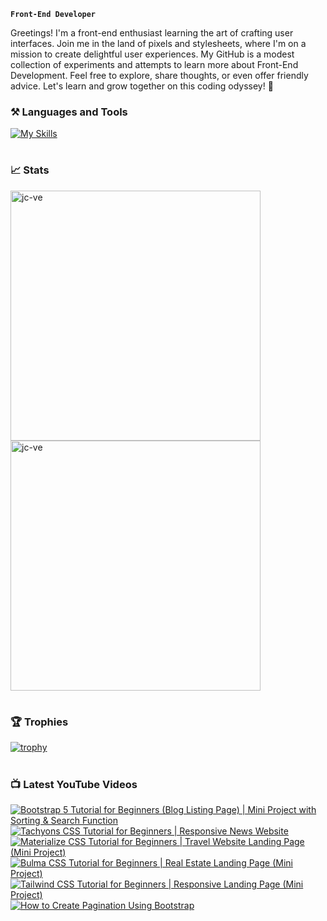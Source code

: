 
**`Front-End Developer`**

 Greetings! I'm a front-end enthusiast learning the art of crafting user interfaces. Join me in the land of pixels and stylesheets, where I'm on a mission to create delightful user experiences. My GitHub is a modest collection of experiments and attempts to learn more about Front-End Development. Feel free to explore, share thoughts, or even offer friendly advice. Let's learn and grow together on this coding odyssey! 🌱

### ⚒️ Languages and Tools

[![My Skills](https://skillicons.dev/icons?i=html,css,js,sass,jquery,bootstrap,tailwind,react,vue,nodejs,mongodb,php,git,github,figma,ps&perline=8)](https://skillicons.dev)

#

### 📈 Stats
<img width="400px" src="https://github-readme-stats.vercel.app/api?username=jc-ve&show_icons=true&locale=en&theme=gruvbox" alt="jc-ve" />
<img width="400px" src="https://github-readme-streak-stats.herokuapp.com/?user=jc-ve&theme=gruvbox" alt="jc-ve" />

#

### 🏆 Trophies
[![trophy](https://github-profile-trophy.vercel.app/?username=jc-ve&theme=gruvbox&margin-w=10&rank=S,AAA,AA,B,C)](https://github.com/ryo-ma/github-profile-trophy)

#

### 📺 Latest YouTube Videos

<!-- BEGIN YOUTUBE-CARDS -->
[![Bootstrap 5 Tutorial for Beginners (Blog Listing Page) | Mini Project with Sorting & Search Function](https://ytcards.demolab.com/?id=kb03TFDGFYs&title=Bootstrap+5+Tutorial+for+Beginners+%28Blog+Listing+Page%29+%7C+Mini+Project+with+Sorting+%26+Search+Function&lang=en&timestamp=1690095598&background_color=%230d1117&title_color=%23ffffff&stats_color=%23dedede&max_title_lines=1&width=250&border_radius=5 "Bootstrap 5 Tutorial for Beginners (Blog Listing Page) | Mini Project with Sorting & Search Function")](https://www.youtube.com/watch?v=kb03TFDGFYs)
[![Tachyons CSS Tutorial for Beginners | Responsive News Website](https://ytcards.demolab.com/?id=E3sShIm6CAc&title=Tachyons+CSS+Tutorial+for+Beginners+%7C+Responsive+News+Website&lang=en&timestamp=1689034716&background_color=%230d1117&title_color=%23ffffff&stats_color=%23dedede&max_title_lines=1&width=250&border_radius=5 "Tachyons CSS Tutorial for Beginners | Responsive News Website")](https://www.youtube.com/watch?v=E3sShIm6CAc)
[![Materialize CSS Tutorial for Beginners | Travel Website Landing Page (Mini Project)](https://ytcards.demolab.com/?id=8JXk_ua7IRc&title=Materialize+CSS+Tutorial+for+Beginners+%7C+Travel+Website+Landing+Page+%28Mini+Project%29&lang=en&timestamp=1687600299&background_color=%230d1117&title_color=%23ffffff&stats_color=%23dedede&max_title_lines=1&width=250&border_radius=5 "Materialize CSS Tutorial for Beginners | Travel Website Landing Page (Mini Project)")](https://www.youtube.com/watch?v=8JXk_ua7IRc)
[![Bulma CSS Tutorial for Beginners | Real Estate Landing Page (Mini Project)](https://ytcards.demolab.com/?id=S1vfjNXnelc&title=Bulma+CSS+Tutorial+for+Beginners+%7C+Real+Estate+Landing+Page+%28Mini+Project%29&lang=en&timestamp=1685852584&background_color=%230d1117&title_color=%23ffffff&stats_color=%23dedede&max_title_lines=1&width=250&border_radius=5 "Bulma CSS Tutorial for Beginners | Real Estate Landing Page (Mini Project)")](https://www.youtube.com/watch?v=S1vfjNXnelc)
[![Tailwind CSS Tutorial for Beginners | Responsive Landing Page (Mini Project)](https://ytcards.demolab.com/?id=b0SXeZAFZTA&title=Tailwind+CSS+Tutorial+for+Beginners+%7C+Responsive+Landing+Page+%28Mini+Project%29&lang=en&timestamp=1684805650&background_color=%230d1117&title_color=%23ffffff&stats_color=%23dedede&max_title_lines=1&width=250&border_radius=5 "Tailwind CSS Tutorial for Beginners | Responsive Landing Page (Mini Project)")](https://www.youtube.com/watch?v=b0SXeZAFZTA)
[![How to Create Pagination Using Bootstrap](https://ytcards.demolab.com/?id=fZSz2VxFkTU&title=How+to+Create+Pagination+Using+Bootstrap&lang=en&timestamp=1616310014&background_color=%230d1117&title_color=%23ffffff&stats_color=%23dedede&max_title_lines=1&width=250&border_radius=5 "How to Create Pagination Using Bootstrap")](https://www.youtube.com/watch?v=fZSz2VxFkTU)
<!-- END YOUTUBE-CARDS -->

#




